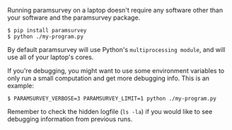 Running paramsurvey on a laptop doesn't require any software other
than your software and the paramsurvey package.

```
$ pip install paramsurvey
$ python ./my-program.py
```

By default paramsurvey will use Python's `multiprocessing module`, and
will use all of your laptop's cores.

If you're debugging, you might want to use some environment variables
to only run a small computation and get more debugging info. This is
an example:

```
$ PARAMSURVEY_VERBOSE=3 PARAMSURVEY_LIMIT=1 python ./my-program.py
```

Remember to check the hidden logfile (`ls -la`) if you would like to
see debugging information from previous runs.
